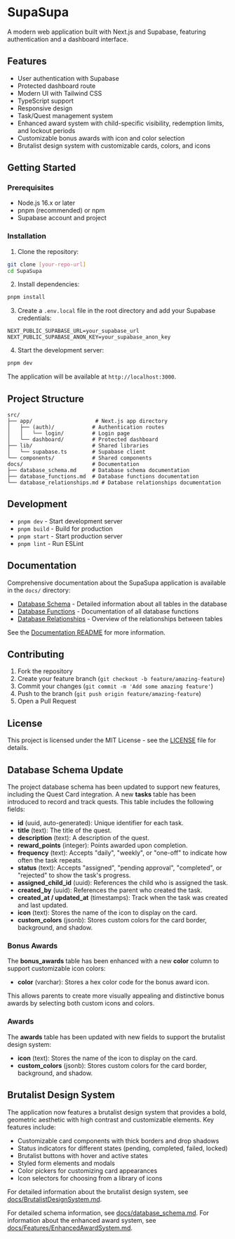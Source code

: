 # SupaSupa

A modern web application built with Next.js and Supabase, featuring authentication and a dashboard interface.

## Features

- User authentication with Supabase
- Protected dashboard route
- Modern UI with Tailwind CSS
- TypeScript support
- Responsive design
- Task/Quest management system
- Enhanced award system with child-specific visibility, redemption limits, and lockout periods
- Customizable bonus awards with icon and color selection
- Brutalist design system with customizable cards, colors, and icons

## Getting Started

### Prerequisites

- Node.js 16.x or later
- pnpm (recommended) or npm
- Supabase account and project

### Installation

1. Clone the repository:
```bash
git clone [your-repo-url]
cd SupaSupa
```

2. Install dependencies:
```bash
pnpm install
```

3. Create a `.env.local` file in the root directory and add your Supabase credentials:
```env
NEXT_PUBLIC_SUPABASE_URL=your_supabase_url
NEXT_PUBLIC_SUPABASE_ANON_KEY=your_supabase_anon_key
```

4. Start the development server:
```bash
pnpm dev
```

The application will be available at `http://localhost:3000`.

## Project Structure

```
src/
├── app/                    # Next.js app directory
│   ├── (auth)/            # Authentication routes
│   │   └── login/         # Login page
│   └── dashboard/         # Protected dashboard
├── lib/                   # Shared libraries
│   └── supabase.ts        # Supabase client
└── components/            # Shared components
docs/                      # Documentation
├── database_schema.md     # Database schema documentation
├── database_functions.md  # Database functions documentation
└── database_relationships.md # Database relationships documentation
```

## Development

- `pnpm dev` - Start development server
- `pnpm build` - Build for production
- `pnpm start` - Start production server
- `pnpm lint` - Run ESLint

## Documentation

Comprehensive documentation about the SupaSupa application is available in the `docs/` directory:

- [Database Schema](docs/database_schema.md) - Detailed information about all tables in the database
- [Database Functions](docs/database_functions.md) - Documentation of all database functions
- [Database Relationships](docs/database_relationships.md) - Overview of the relationships between tables

See the [Documentation README](docs/README.md) for more information.

## Contributing

1. Fork the repository
2. Create your feature branch (`git checkout -b feature/amazing-feature`)
3. Commit your changes (`git commit -m 'Add some amazing feature'`)
4. Push to the branch (`git push origin feature/amazing-feature`)
5. Open a Pull Request

## License

This project is licensed under the MIT License - see the [LICENSE](LICENSE) file for details.

## Database Schema Update

The project database schema has been updated to support new features, including the Quest Card integration. A new **tasks** table has been introduced to record and track quests. This table includes the following fields:
- **id** (uuid, auto-generated): Unique identifier for each task.
- **title** (text): The title of the quest.
- **description** (text): A description of the quest.
- **reward_points** (integer): Points awarded upon completion.
- **frequency** (text): Accepts "daily", "weekly", or "one-off" to indicate how often the task repeats.
- **status** (text): Accepts "assigned", "pending approval", "completed", or "rejected" to show the task's progress.
- **assigned_child_id** (uuid): References the child who is assigned the task.
- **created_by** (uuid): References the parent who created the task.
- **created_at / updated_at** (timestamps): Track when the task was created and last updated.
- **icon** (text): Stores the name of the icon to display on the card.
- **custom_colors** (jsonb): Stores custom colors for the card border, background, and shadow.

### Bonus Awards

The **bonus_awards** table has been enhanced with a new **color** column to support customizable icon colors:
- **color** (varchar): Stores a hex color code for the bonus award icon.

This allows parents to create more visually appealing and distinctive bonus awards by selecting both custom icons and colors.

### Awards

The **awards** table has been updated with new fields to support the brutalist design system:
- **icon** (text): Stores the name of the icon to display on the card.
- **custom_colors** (jsonb): Stores custom colors for the card border, background, and shadow.

## Brutalist Design System

The application now features a brutalist design system that provides a bold, geometric aesthetic with high contrast and customizable elements. Key features include:

- Customizable card components with thick borders and drop shadows
- Status indicators for different states (pending, completed, failed, locked)
- Brutalist buttons with hover and active states
- Styled form elements and modals
- Color pickers for customizing card appearances
- Icon selectors for choosing from a library of icons

For detailed information about the brutalist design system, see [docs/BrutalistDesignSystem.md](docs/BrutalistDesignSystem.md).

For detailed schema information, see [docs/database_schema.md](docs/database_schema.md).
For information about the enhanced award system, see [docs/Features/EnhancedAwardSystem.md](docs/Features/EnhancedAwardSystem.md).
